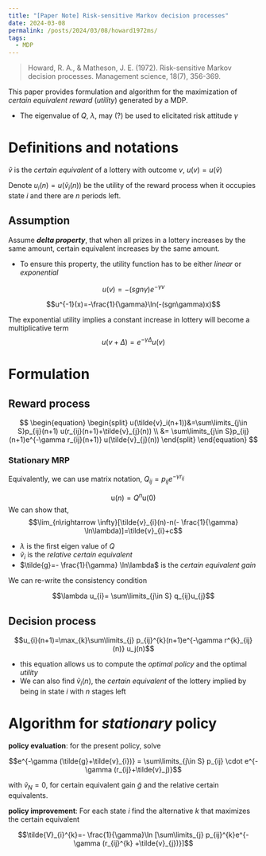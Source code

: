 ```yaml
---
title: "[Paper Note] Risk-sensitive Markov decision processes"
date: 2024-03-08
permalink: /posts/2024/03/08/howard1972ms/
tags:
  - MDP
---
```


> Howard, R. A., & Matheson, J. E. (1972). Risk-sensitive Markov decision processes. Management science, 18(7), 356-369.

This paper provides formulation and algorithm for the maximization of *certain equivalent reward* (*utility*) generated by a MDP.
- The eigenvalue of $Q$, $\lambda$, may (?) be used to elicitated risk attitude $\gamma$

# Definitions and notations
$\tilde{v}$ is the *certain equivalent* of a lottery with outcome $v$, $u(v)=u(\tilde{v})$

Denote $u_i(n)=u(\tilde{v}_{i}(n))$ be the utility of the reward process when it occupies state $i$ and there are $n$ periods left.

## Assumption
Assume ***delta property***, that when all prizes in a lottery increases by the same amount, certain equivalent increases by the same amount. 
- To ensure this property, the utility function has to be either *linear* or *exponential*

$$u(v)=-(sgn\gamma)e^{-\gamma v}$$

$$u^{-1}(x)=-\frac{1}{\gamma}\ln(-(sgn\gamma)x)$$

The exponential utility implies a constant increase in lottery will become a multiplicative term
$$u(v+\Delta)=e^{-\gamma \Delta} u(v)$$

# Formulation
## Reward process

$$
\begin{equation}
\begin{split}
u(\tilde{v}_i(n+1))&=\sum\limits_{j\in S}p_{ij}(n+1) u(r_{ij}(n+1)+\tilde{v}_{j}(n)) \\
&= \sum\limits_{j\in S}p_{ij}(n+1)e^{-\gamma r_{ij}(n+1)} u(\tilde{v}_{j}(n))
\end{split}
\end{equation}
$$

### Stationary MRP
Equivalently, we can use matrix notation, $Q_{ij}=p_{ij}e^{-\gamma r_{ij}}$

$$\text{u}(n)=Q^{n}\text{u}(0)$$
We can show that, 
$$\lim_{n\rightarrow \infty}[\tilde{v}_{i}(n)-n(- \frac{1}{\gamma} \ln\lambda)]=\tilde{v}_{i}+c$$
- $\lambda$ is the first eigen value of $Q$
- $\tilde{v}_{i}$ is the *relative certain equivalent*
- $\tilde{g}=- \frac{1}{\gamma} \ln\lambda$ is the *certain equivalent gain*

We can re-write the consistency condition

$$\lambda u_{i}= \sum\limits_{j\in S} q_{ij}u_{j}$$

## Decision process

$$u_{i}(n+1)=\max_{k}\sum\limits_{j} p_{ij}^{k}(n+1)e^{-\gamma r^{k}_{ij}(n)} u_j(n)$$
- this equation allows us to compute the *optimal policy* and the optimal *utility*
- We can also find $\tilde{v}_{i}(n)$, the *certain equivalent* of the lottery implied by being in state $i$ with $n$ stages left

# Algorithm for *stationary* policy
**policy evaluation**: for the present policy, solve 

$$e^{-\gamma (\tilde{g}+\tilde{v}_{i})} = \sum\limits_{j\in S} p_{ij} \cdot e^{-\gamma (r_{ij}+\tilde{v}_j)}$$

with $\tilde{v}_{N}=0$, for certain equivalent gain $\tilde{g}$ and the relative certain equivalents.

**policy improvement**: For each state $i$ find the alternative $k$ that maximizes the certain equivalent

$$\tilde{V}_{i}^{k}=- \frac{1}{\gamma}\ln [\sum\limits_{j} p_{ij}^{k}e^{-\gamma (r_{ij}^{k} +\tilde{v}_{j})}]$$

